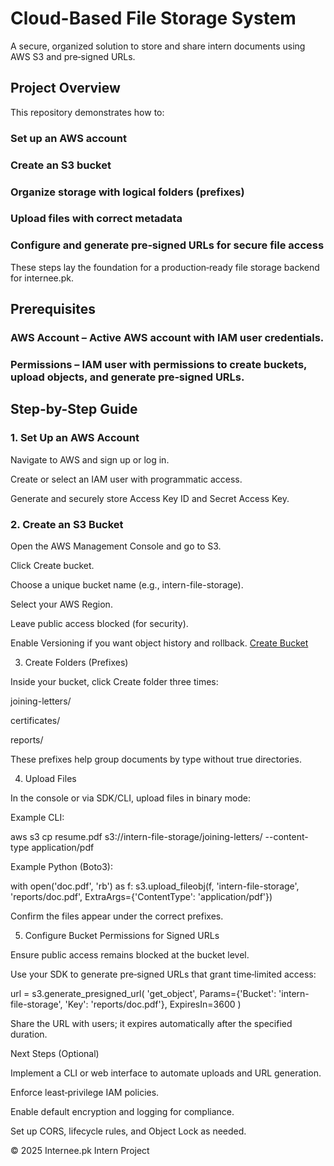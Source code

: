 # Cloud-Based File Storage System

A secure, organized solution to store and share intern documents using AWS S3 and pre‑signed URLs.

## Project Overview

This repository demonstrates how to:

### Set up an AWS account

### Create an S3 bucket

### Organize storage with logical folders (prefixes)

### Upload files with correct metadata

### Configure and generate pre‑signed URLs for secure file access

These steps lay the foundation for a production‑ready file storage backend for internee.pk.

## Prerequisites

### AWS Account – Active AWS account with IAM user credentials.

### Permissions – IAM user with permissions to create buckets, upload objects, and generate pre‑signed URLs.

## Step-by-Step Guide

### 1. Set Up an AWS Account

Navigate to AWS and sign up or log in.

Create or select an IAM user with programmatic access.

Generate and securely store Access Key ID and Secret Access Key.



### 2. Create an S3 Bucket

Open the AWS Management Console and go to S3.

Click Create bucket.

Choose a unique bucket name (e.g., intern-file-storage).

Select your AWS Region.

Leave public access blocked (for security).

Enable Versioning if you want object history and rollback.
[Create Bucket](https://example.com)


3. Create Folders (Prefixes)

Inside your bucket, click Create folder three times:

joining-letters/

certificates/

reports/

These prefixes help group documents by type without true directories.



4. Upload Files

In the console or via SDK/CLI, upload files in binary mode:

Example CLI:

aws s3 cp resume.pdf s3://intern-file-storage/joining-letters/ --content-type application/pdf

Example Python (Boto3):

with open('doc.pdf', 'rb') as f:
    s3.upload_fileobj(f, 'intern-file-storage', 'reports/doc.pdf', ExtraArgs={'ContentType': 'application/pdf'})

Confirm the files appear under the correct prefixes.



5. Configure Bucket Permissions for Signed URLs

Ensure public access remains blocked at the bucket level.

Use your SDK to generate pre‑signed URLs that grant time‑limited access:

url = s3.generate_presigned_url(
    'get_object',
    Params={'Bucket': 'intern-file-storage', 'Key': 'reports/doc.pdf'},
    ExpiresIn=3600
)

Share the URL with users; it expires automatically after the specified duration.



Next Steps (Optional)

Implement a CLI or web interface to automate uploads and URL generation.

Enforce least‑privilege IAM policies.

Enable default encryption and logging for compliance.

Set up CORS, lifecycle rules, and Object Lock as needed.

© 2025 Internee.pk Intern Project
